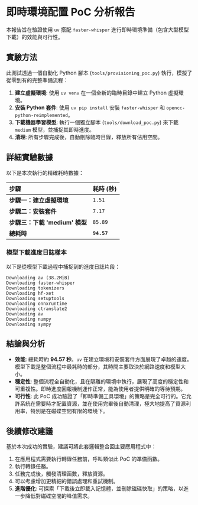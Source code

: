 
# 即時環境配置 PoC 分析報告

本報告旨在驗證使用 `uv` 搭配 `faster-whisper` 進行即時環境準備（包含大型模型下載）的效能與可行性。

## 實驗方法

此測試透過一個自動化 Python 腳本 (`tools/provisioning_poc.py`) 執行，模擬了從零到有的完整準備流程：

1.  **建立虛擬環境**: 使用 `uv venv` 在一個全新的臨時目錄中建立 Python 虛擬環境。
2.  **安裝 Python 套件**: 使用 `uv pip install` 安裝 `faster-whisper` 和 `opencc-python-reimplemented`。
3.  **下載機器學習模型**: 執行一個獨立腳本 (`tools/download_poc.py`) 來下載 `medium` 模型，並捕捉其即時進度。
4.  **清理**: 所有步驟完成後，自動刪除臨時目錄，釋放所有佔用空間。

## 詳細實驗數據

以下是本次執行的精確耗時數據：

| 步驟 | 耗時 (秒) |
| :--- | :--- |
| **步驟一：建立虛擬環境** | `1.51` |
| **步驟二：安裝套件** | `7.17` |
| **步驟三：下載 'medium' 模型** | `85.89` |
| **總耗時** | **`94.57`** |

### 模型下載進度日誌樣本

以下是從模型下載過程中捕捉到的進度日誌片段：

```
Downloading av (38.2MiB)
Downloading faster-whisper
Downloading tokenizers
Downloading hf-xet
Downloading setuptools
Downloading onnxruntime
Downloading ctranslate2
Downloading av
Downloading numpy
Downloading sympy
```

## 結論與分析

- **效能**: 總耗時約 **94.57 秒**。`uv` 在建立環境和安裝套件方面展現了卓越的速度。模型下載是整個流程中最耗時的部分，其時間主要取決於網路速度和模型大小。
- **穩定性**: 整個流程全自動化，且在隔離的環境中執行，展現了高度的穩定性和可重複性。即時進度回報機制運作正常，能為使用者提供明確的等待預期。
- **可行性**: 此 PoC 成功驗證了「即時準備工具環境」的策略是完全可行的。它允許系統在需要時才配置資源，並在使用完畢後自動清理，極大地提高了資源利用率，特別是在磁碟空間有限的環境下。

## 後續修改建議

基於本次成功的實驗，建議可將此套邏輯整合回主要應用程式中：

1.  在應用程式需要執行轉錄任務前，呼叫類似此 PoC 的準備函數。
2.  執行轉錄任務。
3.  任務完成後，觸發清理函數，釋放資源。
4.  可以考慮增加更精細的錯誤處理和重試機制。
5.  **進階優化**: 可探索「下載後立即載入記憶體，並刪除磁碟快取」的策略，以進一步降低對磁碟空間的峰值需求。
